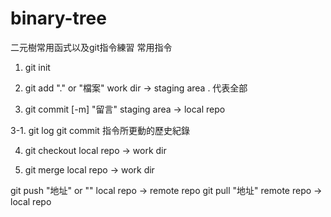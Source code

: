 # binary-tree
二元樹常用函式以及git指令練習
常用指令

1. git init

2. git add "." or "檔案"
work dir -> staging area
. 代表全部

3. git commit [-m] "留言"
staging area -> local repo

3-1. git log
git commit 指令所更動的歷史紀錄

4. git checkout
local repo -> work dir

5. git merge
local repo -> work dir


git push "地址" or ""
local repo -> remote repo
git pull "地址"
remote repo -> local repo
